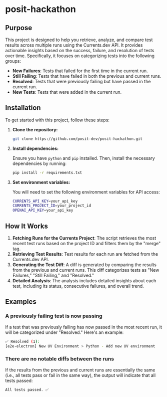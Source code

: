 # posit-hackathon

## Purpose

This project is designed to help you retrieve, analyze, and compare test results across multiple runs using the Currents.dev API. It provides actionable insights based on the success, failure, and resolution of tests over time. Specifically, it focuses on categorizing tests into the following groups:

- **New Failures**: Tests that failed for the first time in the current run.
- **Still Failing**: Tests that have failed in both the previous and current runs.
- **Resolved**: Tests that were previously failing but have passed in the current run.
- **New Tests**: Tests that were added in the current run.

## Installation

To get started with this project, follow these steps:

1. **Clone the repository:**

    ```bash
    git clone https://github.com/posit-dev/posit-hackathon.git
    ```

2. **Install dependencies:**

    Ensure you have `python` and `pip` installed. Then, install the necessary dependencies by running:

    ```bash
    pip install -r requirements.txt
    ```

3. **Set environment variables:**

    You will need to set the following environment variables for API access:

    ```bash
    CURRENTS_API_KEY=your_api_key
    CURRENTS_PROJECT_ID=your_project_id
    OPENAI_API_KEY=your_api_key
    ```

## How It Works

1. **Fetching Runs for the Currents Project**: The script retrieves the most recent test runs based on the project ID and filters them by the "merge" tag.
2. **Retrieving Test Results**: Test results for each run are fetched from the Currents.dev API.
3. **Generating the Test Diff**: A diff is generated by comparing the results from the previous and current runs. This diff categorizes tests as "New Failures," "Still Failing," and "Resolved."
4. **Detailed Analysis**: The analysis includes detailed insights about each test, including its status, consecutive failures, and overall trend.

## Examples

### A previously failing test is now passing

If a test that was previously failing has now passed in the most recent run, it will be categorized under "Resolved." Here's an example:

```bash
✅ Resolved (1):
[e2e-electron] New UV Environment > Python - Add new UV environment
```

### There are no notable diffs between the runs

If the results from the previous and current runs are essentially the same (i.e., all tests pass or fail in the same way), the output will indicate that all tests passed:

```bash
All tests passed. ✅
```


